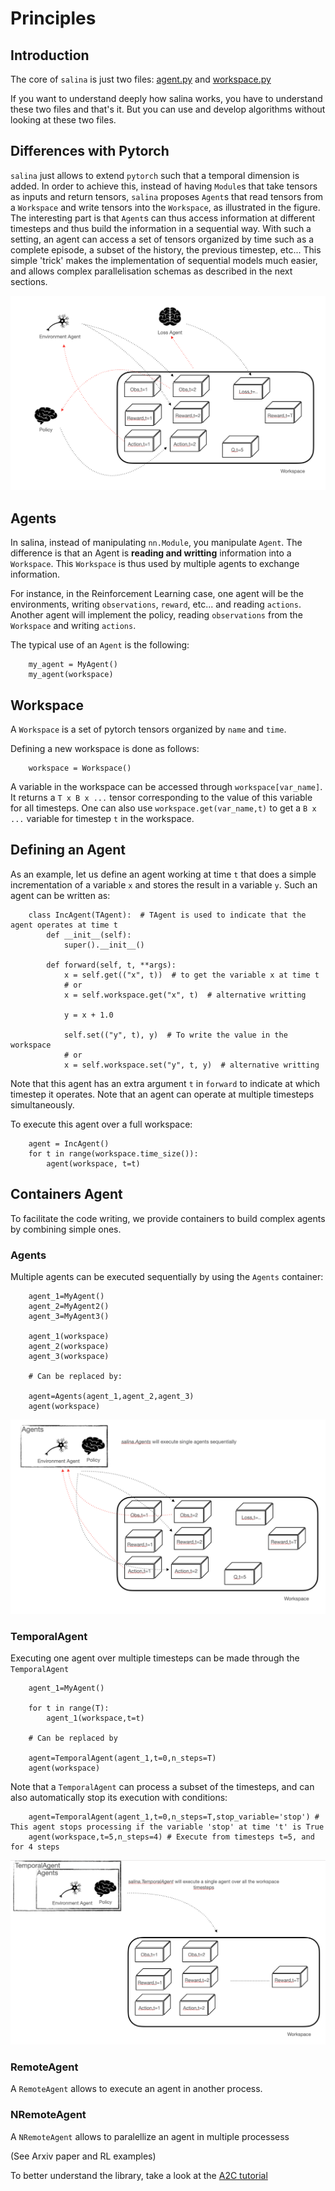 # Principles

## Introduction

The core of `salina` is just two files: [agent.py](../salina/agent.py) and [workspace.py](../salina/workspace.py)

If you want to understand deeply how salina works, you have to understand these two files and that's it. But you can use and develop algorithms without looking at these two files.

## Differences with Pytorch

`salina` just allows to extend `pytorch` such that a temporal dimension is added. In order to achieve this, instead of having `Module`s that take tensors as inputs and return tensors, `salina` proposes `Agent`s that read tensors from a `Workspace` and write tensors into the `Workspace`, as illustrated in the figure. The interesting part is that `Agent`s can thus access information at different timesteps and thus build the information in a sequential way. With such a setting, an agent can access a set of tensors organized by time such as a complete episode, a subset of the history, the previous timestep, etc... This simple 'trick' makes the implementation of sequential models much easier, and allows complex parallelisation schemas as described in the next sections.

![Principles of Salina](fig1.png)

## Agents

In salina, instead of manipulating `nn.Module`, you manipulate `Agent`. The difference is that an Agent is **reading and writting** information into a `Workspace`. This `Workspace` is thus used by multiple agents to exchange information.

For instance, in the Reinforcement Learning case, one agent will be the environments, writing `observations`, `reward`, etc... and reading `actions`. Another agent will implement the policy, reading `observations` from the `Workspace` and writing `actions`.

The typical use of an `Agent` is the following:
```
    my_agent = MyAgent()
    my_agent(workspace)
```


## Workspace

A `Workspace` is a set of pytorch tensors organized by `name` and `time`.

Defining a new workspace is done as follows:
```
    workspace = Workspace()
```

A variable in the workspace can be accessed through `workspace[var_name]`. It returns a `T x B x ...` tensor corresponding to the value of this variable for all timesteps. One can also use `workspace.get(var_name,t)` to get a `B x ...` variable for timestep `t` in the workspace.

## Defining an Agent

As an example, let us define an agent working at time `t` that does a simple incrementation of a variable `x` and stores the result in a variable `y`. Such an agent can be written as:

```
    class IncAgent(TAgent):  # TAgent is used to indicate that the agent operates at time t
        def __init__(self):
            super().__init__()

        def forward(self, t, **args):
            x = self.get(("x", t))  # to get the variable x at time t
            # or
            x = self.workspace.get("x", t)  # alternative writting

            y = x + 1.0

            self.set(("y", t), y)  # To write the value in the workspace
            # or
            x = self.workspace.set("y", t, y)  # alternative writting
```

Note that this agent has an extra argument `t` in `forward` to indicate at which timestep it operates. Note that an agent can operate at multiple timesteps simultaneously.

To execute this agent over a full workspace:
```
    agent = IncAgent()
    for t in range(workspace.time_size()):
        agent(workspace, t=t)
```

## Containers Agent

To facilitate the code writing, we provide containers to build complex agents by combining simple ones.

### Agents

Multiple agents can be executed sequentially by using the `Agents` container:
```
    agent_1=MyAgent()
    agent_2=MyAgent2()
    agent_3=MyAgent3()

    agent_1(workspace)
    agent_2(workspace)
    agent_3(workspace)

    # Can be replaced by:

    agent=Agents(agent_1,agent_2,agent_3)
    agent(workspace)
```
![Principles of Salina](fig2.png)



### TemporalAgent

Executing one agent over multiple timesteps can be made through the `TemporalAgent`
```
    agent_1=MyAgent()

    for t in range(T):
        agent_1(workspace,t=t)

    # Can be replaced by

    agent=TemporalAgent(agent_1,t=0,n_steps=T)
    agent(workspace)
```
Note that a `TemporalAgent` can process a subset of the timesteps, and can also automatically stop its execution with conditions:

```
    agent=TemporalAgent(agent_1,t=0,n_steps=T,stop_variable='stop') # This agent stops processing if the variable 'stop' at time 't' is True
    agent(workspace,t=5,n_steps=4) # Execute from timesteps t=5, and for 4 steps
```

![Principles of Salina](fig3.png)


### RemoteAgent

A `RemoteAgent` allows to execute an agent in another process.

### NRemoteAgent

A `NRemoteAgent` allows to paralellize an agent in multiple processess


(See Arxiv  paper and RL examples)


To better understand the library, take a look at the [A2C tutorial](/salina_examples/rl/a2c)
